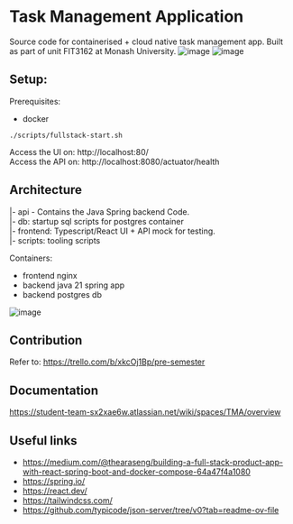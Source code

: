 # Task Management Application

Source code for containerised + cloud native task management app.
Built as part of unit FIT3162 at Monash University.
![image](https://github.com/user-attachments/assets/a5734ce6-e40e-44fb-a694-301fa79d5b1b)
![image](https://github.com/user-attachments/assets/bf8ab055-7447-46b4-ba37-e44809299dc6)


## Setup:

Prerequisites:
- docker

`./scripts/fullstack-start.sh`

Access the UI on:                http://localhost:80/ <br>
Access the API on:  http://localhost:8080/actuator/health

## Architecture

|- api - Contains the Java Spring backend Code.<br>
|- db: startup sql scripts for postgres container<br>
|- frontend: Typescript/React UI + API mock for testing.<br>
|- scripts: tooling scripts

Containers:
- frontend nginx
- backend java 21 spring app
- backend postgres db

![image](https://github.com/user-attachments/assets/0e4dd2e2-2c75-4139-b84f-d40bb9b62216)

## Contribution

Refer to: https://trello.com/b/xkcOj1Bp/pre-semester

## Documentation

https://student-team-sx2xae6w.atlassian.net/wiki/spaces/TMA/overview

## Useful links

- https://medium.com/@thearaseng/building-a-full-stack-product-app-with-react-spring-boot-and-docker-compose-64a47f4a1080
- https://spring.io/
- https://react.dev/
- https://tailwindcss.com/
- https://github.com/typicode/json-server/tree/v0?tab=readme-ov-file
